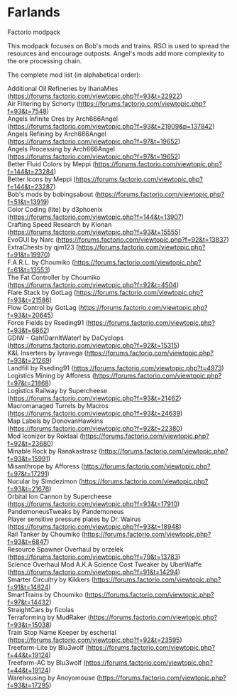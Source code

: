 # Farlands
Factorio modpack

This modpack focuses on Bob's mods and trains. RSO is used to spread the resources and encourage outposts. Angel's mods add more complexity to the ore processing chain.
  
The complete mod list (in alphabetical order):  
  
Additional Oil Refineries by IhanaMies (https://forums.factorio.com/viewtopic.php?f=93&t=22922)  
Air Filtering by Schorty (https://forums.factorio.com/viewtopic.php?f=93&t=7548)  
Angels Infinite Ores by Arch666Angel (https://forums.factorio.com/viewtopic.php?f=93&t=21909&p=137842)  
Angels Refining by Arch666Angel (https://forums.factorio.com/viewtopic.php?f=97&t=19652)  
Angels Processing by Arch666Angel (https://forums.factorio.com/viewtopic.php?f=97&t=19652)  
Better Fluid Colors by Meppi (https://forums.factorio.com/viewtopic.php?f=144&t=23284)  
Better Icons by Meppi (https://forums.factorio.com/viewtopic.php?f=144&t=23287)  
Bob's mods by bobingsabout (https://forums.factorio.com/viewtopic.php?f=51&t=13919)  
Color Coding (lite) by d3phoenix (https://forums.factorio.com/viewtopic.php?f=144&t=13907)  
Crafting Speed Research by Klonan (https://forums.factorio.com/viewtopic.php?f=93&t=15555)  
EvoGUI by Narc (https://forums.factorio.com/viewtopic.php?f=92&t=13837)  
ExtraChests by qjm123 (https://forums.factorio.com/viewtopic.php?f=91&t=19970)  
F.A.R.L. by Choumiko (https://forums.factorio.com/viewtopic.php?f=61&t=13553)  
The Fat Controller by Choumiko (https://forums.factorio.com/viewtopic.php?f=92&t=4504)  
Flare Stack by GotLag (https://forums.factorio.com/viewtopic.php?f=93&t=21586)    
Flow Control by GotLag (https://forums.factorio.com/viewtopic.php?f=93&t=20645)  
Force Fields by Rseding91 (https://forums.factorio.com/viewtopic.php?f=93&t=6862)  
GDIW - Gah!DarnItWater! by DaCyclops (https://forums.factorio.com/viewtopic.php?f=92&t=15315)  
K&L Inserters by lyravega (https://forums.factorio.com/viewtopic.php?f=93&t=21269)  
Landfill by Rseding91 (https://forums.factorio.com/viewtopic.php?t=4973)  
Logistics Mining by Afforess (https://forums.factorio.com/viewtopic.php?f=97&t=21868)  
Logistics Railway by Supercheese (https://forums.factorio.com/viewtopic.php?f=93&t=21462)  
Macromanaged Turrets by Macros (https://forums.factorio.com/viewtopic.php?f=93&t=24639)  
Map Labels by DonovanHawkins (https://forums.factorio.com/viewtopic.php?f=92&t=22380)  
Mod Iconizer by Roktaal (https://forums.factorio.com/viewtopic.php?f=92&t=23680)  
Minable Rock by Ranakastrasz (https://forums.factorio.com/viewtopic.php?f=93&t=15991)  
Misanthrope by Afforess (https://forums.factorio.com/viewtopic.php?f=97&t=17291)  
Nucular by Simdezimon (https://forums.factorio.com/viewtopic.php?f=93&t=21676)  
Orbital Ion Cannon by Supercheese (https://forums.factorio.com/viewtopic.php?f=93&t=17910)  
PandemoneusTweaks by Pandemoneus  
Player sensitive pressure plates by Dr. Walrus (https://forums.factorio.com/viewtopic.php?f=93&t=18948)  
Rail Tanker by Choumiko (https://forums.factorio.com/viewtopic.php?f=93&t=6847)  
Resource Spawner Overhaul by orzelek (https://forums.factorio.com/viewtopic.php?f=79&t=13783)  
Science Overhaul Mod A.K.A Science Cost Tweaker by UberWaffe (https://forums.factorio.com/viewtopic.php?f=91&t=14294)  
Smarter Circuitry by Kikkers (https://forums.factorio.com/viewtopic.php?f=91&t=14824)  
SmartTrains by Choumiko (https://forums.factorio.com/viewtopic.php?f=97&t=14432)  
StraightCars by ficolas  
Terraforming by MudRaker (https://forums.factorio.com/viewtopic.php?f=93&t=15038)  
Train Stop Name Keeper by escherial (https://forums.factorio.com/viewtopic.php?f=92&t=23595)  
Treefarm-Lite by Blu3wolf (https://forums.factorio.com/viewtopic.php?f=44&t=19124)  
Treefarm-AC by Blu3wolf (https://forums.factorio.com/viewtopic.php?f=44&t=19124)  
Warehousing by Anoyomouse (https://forums.factorio.com/viewtopic.php?f=93&t=17295)  